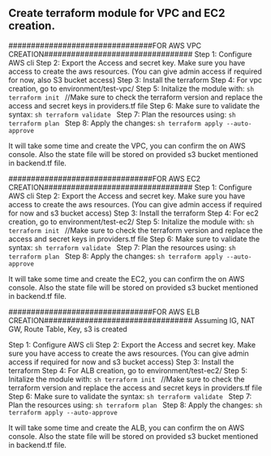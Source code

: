  ## Create terraform module for VPC and EC2 creation.


################################FOR AWS VPC CREATION#################################
Step 1: Configure AWS cli
Step 2: Export the Access and secret key. Make sure you have access to create the aws resources. (You can give admin access if required for now, also S3 bucket access)
Step 3: Install the terraform 
Step 4: For vpc creation, go to environment/test-vpc/
Step 5: Initalize the module with: ```sh terraform init ```     //Make sure to check the terraform version and replace the access and secret keys in providers.tf file
Step 6: Make sure to validate the syntax: ```sh terraform validate ```
Step 7: Plan the resources using: ```sh terraform plan ```
Step 8: Apply the changes: ```sh terraform apply --auto-approve ```

It will take some time and create the VPC, you can confirm the on AWS console. Also the state file will be stored on provided s3 bucket mentioned in backend.tf file.



################################FOR AWS EC2 CREATION#################################
Step 1: Configure AWS cli
Step 2: Export the Access and secret key. Make sure you have access to create the aws resources. (You can give admin access if required for now and s3 bucket access)
Step 3: Install the terraform 
Step 4: For ec2 creation, go to environment/test-ec2/
Step 5: Initalize the module with: ```sh terraform init ```     //Make sure to check the terraform version and replace the access and secret keys in providers.tf file
Step 6: Make sure to validate the syntax: ```sh terraform validate ```
Step 7: Plan the resources using: ```sh terraform plan ```
Step 8: Apply the changes: ```sh terraform apply --auto-approve ```

It will take some time and create the EC2, you can confirm the on AWS console. Also the state file will be stored on provided s3 bucket mentioned in backend.tf file.




################################FOR AWS ELB CREATION#################################
Assuming IG, NAT GW, Route Table, Key, s3 is created

Step 1: Configure AWS cli
Step 2: Export the Access and secret key. Make sure you have access to create the aws resources. (You can give admin access if required for now and s3 bucket access)
Step 3: Install the terraform 
Step 4: For ALB creation, go to environment/test-ec2/
Step 5: Initalize the module with: ```sh terraform init ```     //Make sure to check the terraform version and replace the access and secret keys in providers.tf file
Step 6: Make sure to validate the syntax: ```sh terraform validate ```
Step 7: Plan the resources using: ```sh terraform plan ```
Step 8: Apply the changes: ```sh terraform apply --auto-approve ```

It will take some time and create the ALB, you can confirm the on AWS console. Also the state file will be stored on provided s3 bucket mentioned in backend.tf file.



